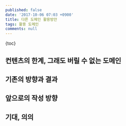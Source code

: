 ```yaml
---
published: false
date: '2017-10-06 07:03 +0900'
title: 다른 도메인 활용방안
tags: 활용 도메인
comments: null
---
```

{toc}
## 컨텐츠의 한계, 그래도 버릴 수 없는 도메인
## 기존의 방향과 결과
## 앞으로의 작성 방향
## 기대, 의의
